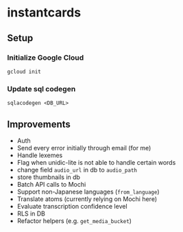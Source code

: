 # instantcards

<TBC>

## Setup

### Initialize Google Cloud

```
gcloud init
```

### Update sql codegen

```
sqlacodegen <DB_URL>
```

## Improvements

- Auth
- Send every error initially through email (for me)
- Handle lexemes
- Flag when unidic-lite is not able to handle certain words
- change field `audio_url` in db to `audio_path`
- store thumbnails in db
- Batch API calls to Mochi
- Support non-Japanese languages (`from_language`)
- Translate atoms (currently relying on Mochi here)
- Evaluate transcription confidence level
- RLS in DB
- Refactor helpers (e.g. `get_media_bucket`)

